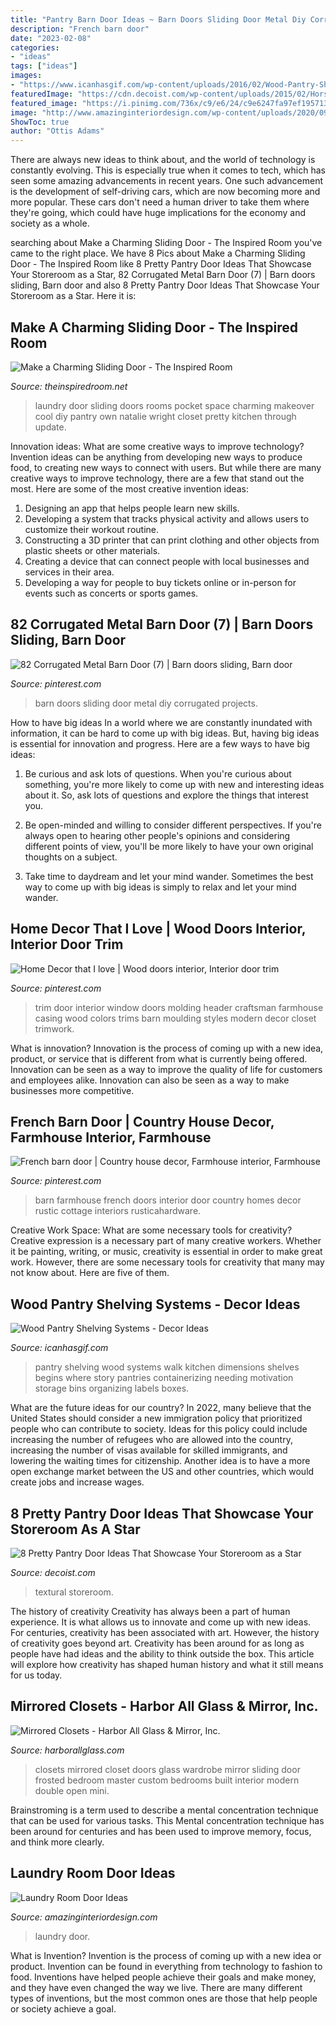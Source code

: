 ```yaml
---
title: "Pantry Barn Door Ideas ~ Barn Doors Sliding Door Metal Diy Corrugated Projects"
description: "French barn door"
date: "2023-02-08"
categories:
- "ideas"
tags: ["ideas"]
images:
- "https://www.icanhasgif.com/wp-content/uploads/2016/02/Wood-Pantry-Shelving-Systems.jpg"
featuredImage: "https://cdn.decoist.com/wp-content/uploads/2015/02/Horse-Stall-Door-Pantry-Door.jpg"
featured_image: "https://i.pinimg.com/736x/c9/e6/24/c9e6247fa97ef195713abe042a0ac098.jpg"
image: "http://www.amazinginteriordesign.com/wp-content/uploads/2020/09/fi-15.jpg"
ShowToc: true
author: "Ottis Adams"
---
```



There are always new ideas to think about, and the world of technology is constantly evolving. This is especially true when it comes to tech, which has seen some amazing advancements in recent years. One such advancement is the development of self-driving cars, which are now becoming more and more popular. These cars don't need a human driver to take them where they're going, which could have huge implications for the economy and society as a whole.

	

		
searching about Make a Charming Sliding Door - The Inspired Room you've came to the right place. We have 8 Pics about Make a Charming Sliding Door - The Inspired Room like 8 Pretty Pantry Door Ideas That Showcase Your Storeroom as a Star, 82 Corrugated Metal Barn Door (7) | Barn doors sliding, Barn door and also 8 Pretty Pantry Door Ideas That Showcase Your Storeroom as a Star. Here it is:
		
    
## Make A Charming Sliding Door - The Inspired Room

<img loading=lazy src="http://theinspiredroom.net/wp-content/uploads/2012/01/laundry-room-makeover-sliding-door.jpg" onerror="this.onerror=null;this.src='https://tse1.mm.bing.net/th?id=OIP.8CMguHrLd9p2Shw_MQ7RCQHaLH&amp;pid=15.1';" alt="Make a Charming Sliding Door - The Inspired Room">

_Source: theinspiredroom.net_

>laundry door sliding doors rooms pocket space charming makeover cool diy pantry own natalie wright closet pretty kitchen through update. 

	

Innovation ideas: What are some creative ways to improve technology?
Invention ideas can be anything from developing new ways to produce food, to creating new ways to connect with users. But while there are many creative ways to improve technology, there are a few that stand out the most. Here are some of the most creative invention ideas:
1. Designing an app that helps people learn new skills.
2. Developing a system that tracks physical activity and allows users to customize their workout routine.
3. Constructing a 3D printer that can print clothing and other objects from plastic sheets or other materials.
4. Creating a device that can connect people with local businesses and services in their area.
5. Developing a way for people to buy tickets online or in-person for events such as concerts or sports games.

    
## 82 Corrugated Metal Barn Door (7) | Barn Doors Sliding, Barn Door

<img loading=lazy src="https://i.pinimg.com/736x/c9/e6/24/c9e6247fa97ef195713abe042a0ac098.jpg" onerror="this.onerror=null;this.src='https://tse4.mm.bing.net/th?id=OIP.XXMHnkR8fFBV3Hv_wldmDQHaMo&amp;pid=15.1';" alt="82 Corrugated Metal Barn Door (7) | Barn doors sliding, Barn door">

_Source: pinterest.com_

>barn doors sliding door metal diy corrugated projects. 

	

How to have big ideas
In a world where we are constantly inundated with information, it can be hard to come up with big ideas. But, having big ideas is essential for innovation and progress. Here are a few ways to have big ideas:
1) Be curious and ask lots of questions. When you're curious about something, you're more likely to come up with new and interesting ideas about it. So, ask lots of questions and explore the things that interest you.

2) Be open-minded and willing to consider different perspectives. If you're always open to hearing other people's opinions and considering different points of view, you'll be more likely to have your own original thoughts on a subject.

3) Take time to daydream and let your mind wander. Sometimes the best way to come up with big ideas is simply to relax and let your mind wander.

    
## Home Decor That I Love | Wood Doors Interior, Interior Door Trim

<img loading=lazy src="https://i.pinimg.com/736x/80/8d/db/808ddbdc4e5ddeb5d6300456bebaccb1--door-trims-window-trims.jpg" onerror="this.onerror=null;this.src='https://tse3.mm.bing.net/th?id=OIP.1DI5IqpoTwDA80yxOJimyQHaJ3&amp;pid=15.1';" alt="Home Decor that I love | Wood doors interior, Interior door trim">

_Source: pinterest.com_

>trim door interior window doors molding header craftsman farmhouse casing wood colors trims barn moulding styles modern decor closet trimwork. 

	

What is innovation?
Innovation is the process of coming up with a new idea, product, or service that is different from what is currently being offered. Innovation can be seen as a way to improve the quality of life for customers and employees alike. Innovation can also be seen as a way to make businesses more competitive.

    
## French Barn Door | Country House Decor, Farmhouse Interior, Farmhouse

<img loading=lazy src="https://i.pinimg.com/736x/5f/06/25/5f06255162c92ed0e95f2eb33763d345.jpg" onerror="this.onerror=null;this.src='https://tse1.mm.bing.net/th?id=OIP.Jad7djFy2G6W5F6JRH1xxAHaJ3&amp;pid=15.1';" alt="French barn door | Country house decor, Farmhouse interior, Farmhouse">

_Source: pinterest.com_

>barn farmhouse french doors interior door country homes decor rustic cottage interiors rusticahardware. 

	

Creative Work Space: What are some necessary tools for creativity?
Creative expression is a necessary part of many creative workers. Whether it be painting, writing, or music, creativity is essential in order to make great work. However, there are some necessary tools for creativity that many may not know about. Here are five of them.

    
## Wood Pantry Shelving Systems - Decor Ideas

<img loading=lazy src="https://www.icanhasgif.com/wp-content/uploads/2016/02/Wood-Pantry-Shelving-Systems.jpg" onerror="this.onerror=null;this.src='https://tse3.mm.bing.net/th?id=OIP.qLe9Htws5rrBHWGiwHcCygHaLI&amp;pid=15.1';" alt="Wood Pantry Shelving Systems - Decor Ideas">

_Source: icanhasgif.com_

>pantry shelving wood systems walk kitchen dimensions shelves begins where story pantries containerizing needing motivation storage bins organizing labels boxes. 

	

What are the future ideas for our country?
In 2022, many believe that the United States should consider a new immigration policy that prioritized people who can contribute to society. Ideas for this policy could include increasing the number of refugees who are allowed into the country, increasing the number of visas available for skilled immigrants, and lowering the waiting times for citizenship. Another idea is to have a more open exchange market between the US and other countries, which would create jobs and increase wages.

    
## 8 Pretty Pantry Door Ideas That Showcase Your Storeroom As A Star

<img loading=lazy src="https://cdn.decoist.com/wp-content/uploads/2015/02/Horse-Stall-Door-Pantry-Door.jpg" onerror="this.onerror=null;this.src='https://tse4.mm.bing.net/th?id=OIP.riXPZx2D-YUBTH66snWqbAHaLd&amp;pid=15.1';" alt="8 Pretty Pantry Door Ideas That Showcase Your Storeroom as a Star">

_Source: decoist.com_

>textural storeroom. 

	

The history of creativity
Creativity has always been a part of human experience. It is what allows us to innovate and come up with new ideas. For centuries, creativity has been associated with art. However, the history of creativity goes beyond art. Creativity has been around for as long as people have had ideas and the ability to think outside the box. This article will explore how creativity has shaped human history and what it still means for us today.

    
## Mirrored Closets - Harbor All Glass &amp; Mirror, Inc.

<img loading=lazy src="https://harborallglass.com/wp-content/uploads/2013/10/83.jpg" onerror="this.onerror=null;this.src='https://tse3.mm.bing.net/th?id=OIP.JSaSN4fJn6sUTPMOFPAD_wHaJ4&amp;pid=15.1';" alt="Mirrored Closets - Harbor All Glass &amp; Mirror, Inc.">

_Source: harborallglass.com_

>closets mirrored closet doors glass wardrobe mirror sliding door frosted bedroom master custom bedrooms built interior modern double open mini. 

	

Brainstroming is a term used to describe a mental concentration technique that can be used for various tasks. This Mental concentration technique has been around for centuries and has been used to improve memory, focus, and think more clearly.

    
## Laundry Room Door Ideas

<img loading=lazy src="http://www.amazinginteriordesign.com/wp-content/uploads/2020/09/fi-15.jpg" onerror="this.onerror=null;this.src='https://tse1.mm.bing.net/th?id=OIP.627nzJdI5YKh-4CZHENJUgHaJ4&amp;pid=15.1';" alt="Laundry Room Door Ideas">

_Source: amazinginteriordesign.com_

>laundry door. 

	

What is Invention?
Invention is the process of coming up with a new idea or product. Invention can be found in everything from technology to fashion to food. Inventions have helped people achieve their goals and make money, and they have even changed the way we live. There are many different types of inventions, but the most common ones are those that help people or society achieve a goal.

